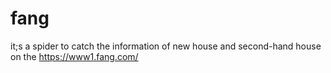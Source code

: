 # fang
it;s a spider to catch the information of new house and second-hand house on the https://www1.fang.com/
